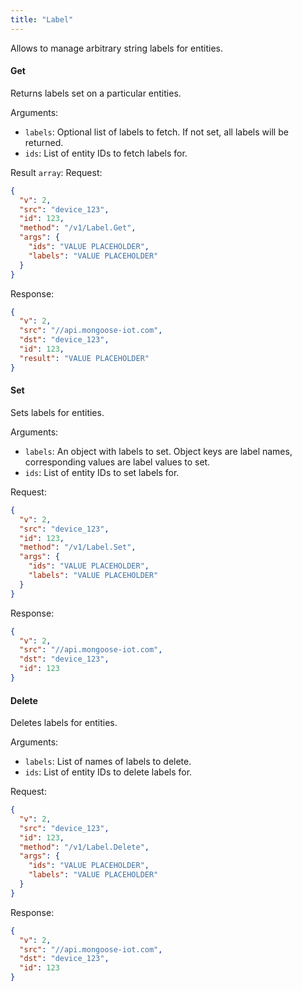 ```yaml
---
title: "Label"
---
```


Allows to manage arbitrary string labels for entities.

#### Get
Returns labels set on a particular entities.

Arguments:
- `labels`: Optional list of labels to fetch. If not set, all labels will be returned.
- `ids`: List of entity IDs to fetch labels for.

Result `array`: 
Request:
```json
{
  "v": 2,
  "src": "device_123",
  "id": 123,
  "method": "/v1/Label.Get",
  "args": {
    "ids": "VALUE PLACEHOLDER",
    "labels": "VALUE PLACEHOLDER"
  }
}

```

Response:
```json
{
  "v": 2,
  "src": "//api.mongoose-iot.com",
  "dst": "device_123",
  "id": 123,
  "result": "VALUE PLACEHOLDER"
}

```

#### Set
Sets labels for entities.

Arguments:
- `labels`: An object with labels to set. Object keys are label names, corresponding values are label values to set.
- `ids`: List of entity IDs to set labels for.

Request:
```json
{
  "v": 2,
  "src": "device_123",
  "id": 123,
  "method": "/v1/Label.Set",
  "args": {
    "ids": "VALUE PLACEHOLDER",
    "labels": "VALUE PLACEHOLDER"
  }
}

```

Response:
```json
{
  "v": 2,
  "src": "//api.mongoose-iot.com",
  "dst": "device_123",
  "id": 123
}

```

#### Delete
Deletes labels for entities.

Arguments:
- `labels`: List of names of labels to delete.
- `ids`: List of entity IDs to delete labels for.

Request:
```json
{
  "v": 2,
  "src": "device_123",
  "id": 123,
  "method": "/v1/Label.Delete",
  "args": {
    "ids": "VALUE PLACEHOLDER",
    "labels": "VALUE PLACEHOLDER"
  }
}

```

Response:
```json
{
  "v": 2,
  "src": "//api.mongoose-iot.com",
  "dst": "device_123",
  "id": 123
}

```


